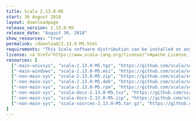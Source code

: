```yaml
---
title: Scala 2.13.0-M5
start: 30 August 2018
layout: downloadpage
release_version: 2.13.0-M5
release_date: "August 30, 2018"
show_resources: "true"
permalink: /download/2.13.0-M5.html
requirements: "This Scala software distribution can be installed on any Unix-like or Windows system. It requires Java, version 8 or later, which can be downloaded from <a href='https://www.java.com/'>java.com</a>."
license: <a href="https://www.scala-lang.org/license/">Apache License, Version 2.0</a>
resources: [
  ["-main-unixsys", "scala-2.13.0-M5.tgz", "https://github.com/scala/scala/releases/download/v2.13.0-M5/scala-2.13.0-M5.tgz", "Mac OS X, Unix, Cygwin", "16.90M"],
  ["-main-windows", "scala-2.13.0-M5.msi", "https://github.com/scala/scala/releases/download/v2.13.0-M5/scala-2.13.0-M5.msi", "Windows (msi installer)", "103.19M"],
  ["-non-main-sys", "scala-2.13.0-M5.zip", "https://github.com/scala/scala/releases/download/v2.13.0-M5/scala-2.13.0-M5.zip", "Windows", "16.94M"],
  ["-non-main-sys", "scala-2.13.0-M5.deb", "https://github.com/scala/scala/releases/download/v2.13.0-M5/scala-2.13.0-M5.deb", "Debian", "524.89M"],
  ["-non-main-sys", "scala-2.13.0-M5.rpm", "https://github.com/scala/scala/releases/download/v2.13.0-M5/scala-2.13.0-M5.rpm", "RPM package", "103.68M"],
  ["-non-main-sys", "scala-docs-2.13.0-M5.txz", "https://github.com/scala/scala/releases/download/v2.13.0-M5/scala-docs-2.13.0-M5.txz", "API docs", "44.40M"],
  ["-non-main-sys", "scala-docs-2.13.0-M5.zip", "https://github.com/scala/scala/releases/download/v2.13.0-M5/scala-docs-2.13.0-M5.zip", "API docs", "89.44M"],
  ["-non-main-sys", "scala-sources-2.13.0-M5.tar.gz", "https://github.com/scala/scala/archive/v2.13.0-M5.tar.gz", "Sources", "6.45M"]
]
---
```

